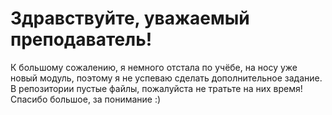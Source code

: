 # Здравствуйте, уважаемый преподаватель!
К большому сожалению, я немного отстала по учёбе, на носу уже новый модуль, поэтому я не успеваю сделать дополнительное задание.
В репозитории пустые файлы, пожалуйста не тратьте на них время!
Спасибо большое, за понимание :)